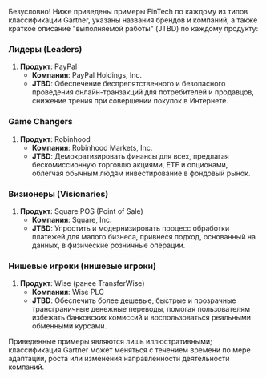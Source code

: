 Безусловно! Ниже приведены примеры FinTech по каждому из типов классификации Gartner, указаны названия брендов и компаний, а также краткое описание "выполняемой работы" (JTBD) по каждому продукту:

### Лидеры (Leaders)

1. **Продукт**: PayPal
   * **Компания**: PayPal Holdings, Inc.
   * **JTBD**: Обеспечение беспрепятственного и безопасного проведения онлайн-транзакций для потребителей и продавцов, снижение трения при совершении покупок в Интернете.

### Game Changers

1. **Продукт**: Robinhood
   * **Компания**: Robinhood Markets, Inc.
   * **JTBD**: Демократизировать финансы для всех, предлагая бескомиссионную торговлю акциями, ETF и опционами, облегчая обычным людям инвестирование в фондовый рынок.

### Визионеры (Visionaries)

1. **Продукт**: Square POS (Point of Sale)
   * **Компания**: Square, Inc.
   * **JTBD**: Упростить и модернизировать процесс обработки платежей для малого бизнеса, привнеся подход, основанный на данных, в физические розничные операции.

### Нишевые игроки (нишевые игроки)

1. **Продукт**: Wise (ранее TransferWise)
   * **Компания**: Wise PLC
   * **JTBD**: Обеспечить более дешевые, быстрые и прозрачные трансграничные денежные переводы, помогая пользователям избежать банковских комиссий и воспользоваться реальными обменными курсами.

Приведенные примеры являются лишь иллюстративными; классификация Gartner может меняться с течением времени по мере адаптации, роста или изменения направленности деятельности компаний.
